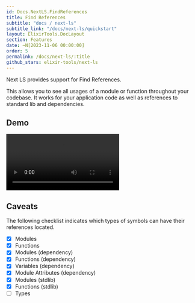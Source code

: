 ```yaml
---
id: Docs.NextLS.FindReferences
title: Find References
subtitle: "docs / next-ls"
subtitle_link: "/docs/next-ls/quickstart"
layout: ElixirTools.DocLayout
section: Features
date: ~N[2023-11-06 00:00:00]
order: 5
permalink: /docs/next-ls/:title
github_stars: elixir-tools/next-ls
---
```


Next LS provides support for Find References.

This allows you to see all usages of a module or function throughout your codebase. It works for your application code as well as references to standard lib and dependencies.

## Demo

<video src="https://f005.backblazeb2.com/file/elixir-tools/next-ls-find-references.mp4" controls></video>

## Caveats

The following checklist indicates which types of symbols can have their references located.

- [x] Modules
- [x] Functions
- [x] Modules (dependency)
- [x] Functions (dependency)
- [x] Variables (dependency)
- [x] Module Attributes (dependency)
- [x] Modules (stdlib)
- [x] Functions (stdlib)
- [ ] Types
